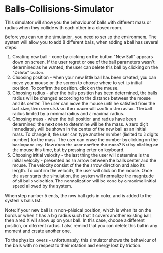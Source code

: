 # Balls-Collisions-Simulator
This simulator will show you the behaviour of balls with different mass or radius when they collide with each other in a closed room.

Before you can run the simulation, you need to set up the environment.
The system will allow you to add 8 different balls, when adding a ball has several steps:
1. Creating new ball - done by clicking on the button "New Ball" appears down on screen. If the user regret or one of the ball parameters wasn't determined as he wanted, the user can delete this ball by clicking on the "Delete" button.
2. Choosing position - when your new little ball has been created, you can move your mouse on the screen to choose where to set its initial position. To confirm the position, click on the mouse.
3. Choosing radius - after the balls position has been determined, the balls radius will be changed according to the distance between the mouse and its center. The user can move the mouse until he satisfied from the ball size, then one click on the mouse will confirm the radius. The ball radius limited by a minimal radius and a maximal radius.
4. Choosing mass - when the ball position and radius have been determined, the next one to determine will be the mass. A zero digit immediately  will be shown in the center of the new ball as an initial mass. To change it, the user can type another number (limited to 3 digits number) for the mass. The user can erase the number by clicking on the backspace key. How does the user confirm the mass? Not by clicking on the mouse this time, but by pressing enter on keyboard.
5. Choosing initial velocity - the last thing the user will determine is the initial velocity - presented as an arrow between the balls center and the mouse. The velocity consist of the the arrow direction and also its length. To confirm the velocity, the user will click on the mouse. Once the user starts the simulation, the system will normalize the magnitude of all balls velocities. The normalization will be done by a maximal initial speed allowed by the system.

When step number 5 ends, the new ball gets in color, and is added to the system's balls list.

Note: If your new ball is in non-phisical position, which is when its on the bords or when it has a big radius such that it covers another existing ball, then a red X will show up on your ball. In this case, choose a different position, or diferrent radius. I also remind that you can delete this ball in any moment and create another one.


To the physics lovers - unfortunately, this simulator shows the behaviour of the balls with no respect to their rotation and energy lost by friction.
